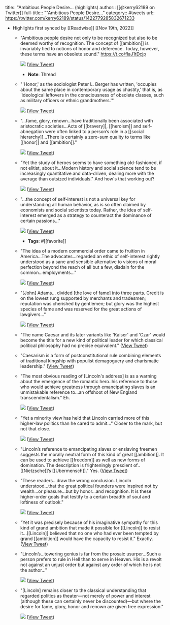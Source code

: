 title:: "Ambitious People Desire... (highlights)
author:: [[@kerry62189 on Twitter]]
full-title:: ""Ambitious People Desire..."
category:: #tweets
url:: https://twitter.com/kerry62189/status/1422779285832671233

- Highlights first synced by [[Readwise]] [[Nov 19th, 2022]]
	- "Ambitious people desire not only to be recognized but also to be deemed worthy of recognition. The concept of [[ambition]] is invariably tied to notions of honor and deference. Today, however, these terms have an obsolete sound."
	  https://t.co/fIaJ1tDcjp 
	  
	  ![](https://pbs.twimg.com/media/E760Bx6XIAMgTYX.jpg) ([View Tweet](https://twitter.com/kerry62189/status/1422779285832671233))
		- **Note**: Thread
	- "'Honor,' as the sociologist Peter L. Berger has written, 'occupies about the same place in contemporary usage as chastity,' that is, as 'ideological leftovers in the consciousness of obsolete classes, such as military officers or ethnic grandmothers.'" 
	  
	  ![](https://pbs.twimg.com/media/E760Ox4XIAMgq5L.jpg) ([View Tweet](https://twitter.com/kerry62189/status/1422779292400898050))
	- "...fame, glory, renown...have traditionally been associated with aristocratic societies...Acts of [[bravery]], [[heroism]] and self-abnegation were often linked to a person’s role in a [[social hierarchy]]...There is certainly a zero-sum quality to terms like [[honor]] and [[ambition]]." 
	  
	  ![](https://pbs.twimg.com/media/E760a8MXMAI7qQe.jpg) ([View Tweet](https://twitter.com/kerry62189/status/1422779299074031616))
	- "Yet the study of heroes seems to have something old-fashioned, if not elitist, about it...Modern history and social science tend to be increasingly quantitative and data-driven, dealing more with the average than outsized individuals." And how's that working out? 
	  
	  ![](https://pbs.twimg.com/media/E7601MIWYAEPhPM.jpg) ([View Tweet](https://twitter.com/kerry62189/status/1422779306430898177))
	- "...the concept of self-interest is not a universal key for understanding all human behavior, as is so often claimed by economists and social scientists today. Rather, the idea of self-interest emerged as a strategy to counteract the dominance of certain passions..." 
	  
	  ![](https://pbs.twimg.com/media/E761SqEXsAs-CTN.jpg) ([View Tweet](https://twitter.com/kerry62189/status/1422779314358128642))
		- **Tags**: #[[favorite]]
	- "The idea of a modern commercial order came to fruition in America...The advocates...regarded an ethic of self-interest rightly understood as a sane and sensible alternative to visions of moral perfection beyond the reach of all but a few, disdain for the common...employments..." 
	  
	  ![](https://pbs.twimg.com/media/E761kBtXEAEwtAL.jpg) ([View Tweet](https://twitter.com/kerry62189/status/1422779323010924548))
	- "[John] Adams... divided [the love of fame] into three parts. Credit is on the lowest rung supported by merchants and tradesmen; reputation was cherished by gentlemen; but glory was the highest species of fame and was reserved for the great actions of lawgivers..." 
	  
	  ![](https://pbs.twimg.com/media/E762FsfXsAIwa8c.jpg) ([View Tweet](https://twitter.com/kerry62189/status/1422779329512083456))
	- "The name Caesar and its later variants like 'Kaiser' and 'Czar' would become the title for a new kind of political leader for which classical political philosophy had no precise equivalent." ([View Tweet](https://twitter.com/kerry62189/status/1422779331995213825))
	- "Caesarism is a form of postconstitutional rule combining elements of traditional kingship with populist demagoguery and charismatic leadership." ([View Tweet](https://twitter.com/kerry62189/status/1422779333987475456))
	- "The most obvious reading of [Lincoln's address] is as a warning about the emergence of the romantic hero..his reference to those who would achieve greatness through emancipating slaves is an unmistakable reference to...an offshoot of New England transcendentalism." 
	  Eh. 
	  
	  ![](https://pbs.twimg.com/media/E7629nyXIAEeRPS.jpg) ([View Tweet](https://twitter.com/kerry62189/status/1422779340408950784))
	- "Yet a minority view has held that Lincoln carried more of this higher-law politics than he cared to admit..." 
	  Closer to the mark, but not that close. 
	  
	  ![](https://pbs.twimg.com/media/E763wHOXEAAjho8.jpg) ([View Tweet](https://twitter.com/kerry62189/status/1422779347589640193))
	- "Lincoln’s reference to emancipating slaves or enslaving freemen suggests the morally neutral form of this kind of great [[ambition]]. It can be used to achieve [[freedom]] as well as new forms of domination. The description is frighteningly prescient of.. [[Nietzsche]]’s [[Ubermensch]]."
	  Yes. ([View Tweet](https://twitter.com/kerry62189/status/1422779349766397953))
	- "These readers...draw the wrong conclusion. Lincoln understood...that the great political founders were inspired not by wealth...or pleasure...but by honor...and recognition. It is these higher-order goals that testify to a certain breadth of soul and loftiness of outlook." 
	  
	  ![](https://pbs.twimg.com/media/E764lyGWQAAltQg.jpg) ([View Tweet](https://twitter.com/kerry62189/status/1422779354451415044))
	- "Yet it was precisely because of his imaginative sympathy for this kind of grand ambition that made it possible for [[Lincoln]] to resist it...[[Lincoln]] believed that no one who had ever been tempted by grand [[ambition]] would have the capacity to resist it."
	  Exactly. ([View Tweet](https://twitter.com/kerry62189/status/1422779356569554946))
	- "Lincoln’s...towering genius is far from the prosaic usurper...Such a person prefers to rule in Hell than to serve in Heaven. His is a revolt not against an unjust order but against any order of which he is not the author..." 
	  
	  ![](https://pbs.twimg.com/media/E765kcCWUAErpGm.jpg) ([View Tweet](https://twitter.com/kerry62189/status/1422779361921540097))
	- "[Lincoln] remains closer to the classical understanding that regarded politics as theater—not merely of power and interest (although these can certainly never be discounted)—but where the desire for fame, glory, honor and renown are given free expression." 
	  
	  ![](https://pbs.twimg.com/media/E766CyAXoAE6NHv.jpg) ([View Tweet](https://twitter.com/kerry62189/status/1422779369068576770))